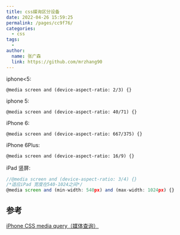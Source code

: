 ```yaml
---
title: css媒询区分设备
date: 2022-04-26 15:59:25
permalink: /pages/cc9f76/
categories:
  - css
tags:
  - 
author: 
  name: 张广森
  link: https://github.com/mrzhang90
---
```

iphone<5:

```
@media screen and (device-aspect-ratio: 2/3) {}
```

iphone 5:

```
@media screen and (device-aspect-ratio: 40/71) {}
```

iPhone 6:

```
@media screen and (device-aspect-ratio: 667/375) {}
```

iPhone 6Plus:

```
@media screen and (device-aspect-ratio: 16/9) {}
```

iPad 竖屏:

```js
//@media screen and (device-aspect-ratio: 3/4) {}
/*适应iPad 宽度在540-1024之间*/
@media screen and (min-width: 540px) and (max-width: 1024px) {}
```

## 参考

[iPhone CSS media query（媒体查询）](https://www.bbsmax.com/A/B0zqBBbnJv/)
